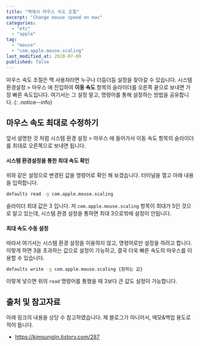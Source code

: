 ```yaml
---
title: "맥에서 마우스 속도 조절"
excerpt: "Change mouse speed on mac"
categories:
  - "etc"
  - "apple"
tag:
  - "mouse"
  - "com.apple.mouse.scaling"
last_modified_at: 2020-07-09
published: false
---
```


마우스 속도 조절은 맥 사용자라면 누구나 더듬더듬 설정을 찾아갈 수 있습니다. 시스템 환경설정 > 마우스 에 진입하여 **이동 속도** 항목의 슬라이더를 오른쪽 끝으로 보내면 가장 빠른 속도입니다. 여기서는 그 설정 말고, 명령어를 통해 설정하는 방법을 공유합니다. 
{: .notice--info}

## 마우스 속도 최대로 수정하기

앞서 설명한 것 처럼 시스템 환경 설정 > 마우스 에 들어가서 이동 속도 항목의 슬라이더를 최대로 오른쪽으로 보내면 됩니다. 

#### 시스템 환경설정을 통한 최대 속도 확인

위와 같은 설정으로 변경된 값을 명령어로 확인 해 보겠습니다. 터미널을 열고 아래 내용을 입력합니다. 

```bash
defaults read -g com.apple.mouse.scaling
```

슬라이더 최대 값은 3 입니다. 저 ```com.apple.mouse.scaling``` 항목이 최대가 5인 것으로 알고 있는데, 시스템 환경 설정을 통하면 최대 3으로밖에 설정이 안됩니다. 

#### 최대 속도 수동 설정

따라서 여기서는 시스템 환경 설정을 이용하지 않고, 명령어로만 설정을 하려고 합니다. 이렇게 하면 3을 초과하는 값으로 설정이 가능하고, 결국 더욱 빠른 속도의 마우스를 이용할 수 있습니다. 

```bash
defaults write -g com.apple.mouse.scaling {원하는 값}
```

이렇게 넣으면 위의 ```read``` 명령어를 통했을 때 3보다 큰 값도 설정이 가능합니다.


## 출처 및 참고자료

아래 링크의 내용을 상당 수 참고하였습니다. 제 블로그가 아니어서, 메모&백업 용도로 적어 둡니다.

- <https://kimsungjin.tistory.com/287>